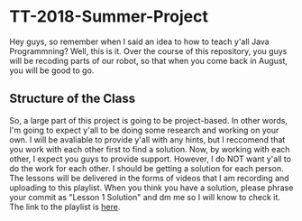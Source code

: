 # TT-2018-Summer-Project

Hey guys, so remember when I said an idea to how to teach y'all Java Programmning? Well, this is it. Over the course of this repository, you guys will be recoding parts of our robot, so that when you come back in August, you will be good to go.

## Structure of the Class
So, a large part of this project is going to be project-based. In other words, I'm going to expect y'all to be doing some research and working on your own. I will be avaliable to provide y'all with any hints, but I reccomend that you work with each other first to find a solution. Now, by working with each other, I expect you guys to provide support. However, I do NOT want y'all to do the work for each other. I should be getting a solution for each person. The lessons will be delivered in the forms of videos that I am recording and uploading to this playlist. When you think you have a solution, please phrase your commit as "Lesson 1 Solution" and dm me so I will know to check it. The link to the playlist is [here](https://www.youtube.com/playlist?list=PLY4VF0jkvrzaWd2E1ADGU1KF7sAZmS6H8).